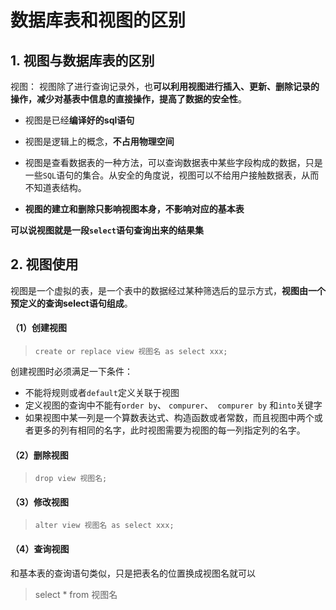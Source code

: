 # 数据库表和视图的区别

## 1. 视图与数据库表的区别

视图： 视图除了进行查询记录外，也**可以利用视图进行插入、更新、删除记录的操作，减少对基表中信息的直接操作，提高了数据的安全性**。

- 视图是已经**编译好的sql语句**

- 视图是逻辑上的概念，**不占用物理空间**

- 视图是查看数据表的一种方法，可以查询数据表中某些字段构成的数据，只是一些`SQL`语句的集合。从安全的角度说，视图可以不给用户接触数据表，从而不知道表结构。

- **视图的建立和删除只影响视图本身，不影响对应的基本表**

**可以说视图就是一段`select`语句查询出来的结果集**

## 2. 视图使用

视图是一个虚拟的表，是一个表中的数据经过某种筛选后的显示方式，**视图由一个预定义的查询select语句组成**。

#### （1）创建视图

>  `create or replace view 视图名 as select xxx;`

创建视图时必须满足一下条件：

- 不能将规则或者`default`定义关联于视图
- 定义视图的查询中不能有`order by`、 `compurer`、` compurer by` 和`into`关键字
- 如果视图中某一列是一个算数表达式、构造函数或者常数，而且视图中两个或者更多的列有相同的名字，此时视图需要为视图的每一列指定列的名字。

#### （2）删除视图

>  `drop view 视图名;`

#### （3）修改视图

>  `alter view 视图名 as select xxx; `

#### （4）查询视图

和基本表的查询语句类似，只是把表名的位置换成视图名就可以

> select * from 视图名
